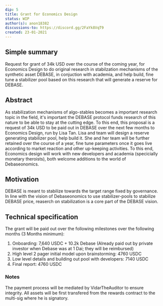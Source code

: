 ```yaml
---
dip: 5
title: Grant for Economics Design
status: WIP
author(s): anon18382
discussions-to: https://discord.gg/2FaYk8VqT9
created: 23-01-2021
---
```


## Simple summary
Request for grant of 34k USD over the course of the coming year, for Economics Design to do original research in stabilzation mechanisms of the synthetic asset DEBASE, in conjuction with academia, and help build, fine tune a stabilizer pool based on this research that will generate a reserve for DEBASE.

## Abstract
As stabilization mechanisms of algo-stables becomes a important research topic in the field, 
it's important the DEBASE protocol funds research of this nature to be able to stay at the cutting edge. 
To this end, this proposal is a request of 34k USD to be paid out in DEBASE over the next few months to Economics Design, run by Lisa Tan. Lisa and team will design a reserve generating stabilizer pool, help build it. 
She and her team will be further retained over the course of a year, 
fine tune parameters once it goes live according to market reaction and other up-keeping activities. 
To this end, Economics design will work with new developers and academia (specicially monetary theroists), both welcome additions to the world of Debaseonomics.

## Motivation
DEBASE is meant to stabilize towards the target range fixed by governance. 
In line with the vision of Debaseonomics to use stabilizer-pools to stabilize DEBASE price, reaserch on stabilization is a core part of the DEBASE vision.

## Technical specification
The grant will be paid out over the following milestones over the following months (3 Months minimum):
1) Onboarding: 7,640 USDC + 10.2k Debase (Already paid out by private investor when Debase was at 1 Dai; they will be reimbursed)
2) High level 2 pager initial model upon brainstorming: 4760 USDC
3) Low level details and building out pool with developers: 7140 USDC
4) Final report: 4760 USDC

### Notes
The payment process will be mediated by VidarTheAuditor to ensure integrity. All assets will be first transfered from the rewards contract to the multi-sig where he is signatory.
